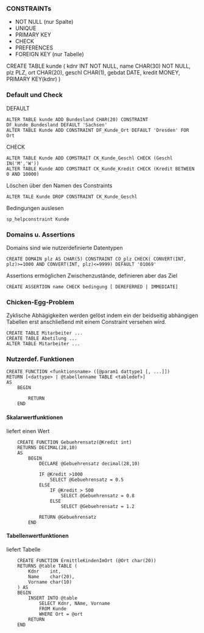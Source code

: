 ### CONSTRAINTs

* NOT NULL (nur Spalte)
* UNIQUE
* PRIMARY KEY
* CHECK
* PREFERENCES
* FOREIGN KEY (nur Tabelle)

CREATE TABLE kunde (
	kdnr INT NOT NULL,
	name CHAR(30) NOT NULL,
	plz PLZ,
	ort CHAR(20),
	geschl CHAR(1),
	gebdat DATE,
	kredit MONEY,
	PRIMARY KEY(kdnr)
)

### Default und Check

DEFAULT

    ALTER TABLE kunde ADD Bundesland CHAR(20) CONSTRAINT DF_kunde_Bundesland DEFAULT 'Sachsen'
    ALTER TABLE Kunde ADD CONSTRAINT DF_Kunde_Ort DEFAULT 'Dresden' FOR Ort

CHECK

    ALTER TABLE Kunde ADD COMSTRAIT CK_Kunde_Geschl CHECK (Geschl IN('M','W'))
    ALTER TABLE Kunde ADD COMSTRAIT CK_Kunde_Kredit CHECK (Kredit BETWEEN 0 AND 10000)

Löschen über den Namen des Constraints

    ALTER TALE Kunde DROP CONSTRAINT CK_Kunde_Geschl

Bedingungen auslesen

	sp_helpconstraint Kunde

### Domains u. Assertions

Domains sind wie nutzerdefinierte Datentypen

	CREATE DOMAIN plz AS CHAR(5) CONSTRAINT CO_plz CHECK( CONVERT(INT, plz)>=1000 AND CONVERT(INT, plz)<=9999) DEFAULT '01069'

Assertions ermöglichen Zwischenzustände, definieren aber das Ziel

	CREATE ASSERTION name CHECK bedingung [ DEREFERRED | IMMEDIATE]

### Chicken-Egg-Problem

Zyklische Abhägigkeiten werden gelöst indem ein der beidseitig abhängigen Tabellen erst anschließend mit einem Constraint versehen wird.

	CREATE TABLE Mitarbeiter ...
	CREATE TABLE Abetilung ...
	ALTER TABLE Mitarbeiter ...

### Nutzerdef. Funktionen

	CREATE FUNCTION <funktionsname> ([@param1 dattype1 [, ...]])
	RETURN [<dattype> | @tabellenname TABLE <tabledef>]
	AS
		BEGIN
			
			RETURN
		END

#### Skalarwertfunktionen

liefert einen Wert

```TSQL
	CREATE FUNCTION Gebuehrensatz(@Kredit int)
	RETURNS DECIMAL(28,10)
	AS
		BEGIN
			DECLARE @Gebuehrensatz decimal(28,10)
			
			IF @Kredit >1000
				SELECT @Gebuehrensatz = 0.5
			ELSE
				IF @Kredit > 500
					SELECT @Gebuehrensatz = 0.8
				ELSE
					SELECT @Gebuehrensatz = 1.2
			
			RETURN @Gebuehrensatz
		END
```

#### Tabellenwertfunktionen

liefert Tabelle

```TSQL
	CREATE FUNCTION ErmittleKindenImOrt (@Ort char(20))
	RETURNS @table TABLE (
		Kdnr	int,
		Name	char(20),
		Vorname	char(10)
	) AS
	BEGIN
		INSERT INTO @table
			SELECT Kdnr, NAme, Vorname
			FROM Kunde
			WHERE Ort = @ort
		RETURN
	END
```

